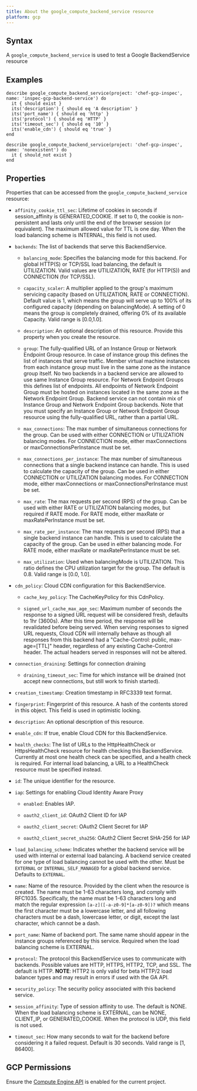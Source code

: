 ```yaml
---
title: About the google_compute_backend_service resource
platform: gcp
---
```


## Syntax
A `google_compute_backend_service` is used to test a Google BackendService resource

## Examples
```
describe google_compute_backend_service(project: 'chef-gcp-inspec', name: 'inspec-gcp-backend-service') do
  it { should exist }
  its('description') { should eq 'A description' }
  its('port_name') { should eq 'http' }
  its('protocol') { should eq 'HTTP' }
  its('timeout_sec') { should eq '10' }
  its('enable_cdn') { should eq 'true' }
end

describe google_compute_backend_service(project: 'chef-gcp-inspec', name: 'nonexistent') do
  it { should_not exist }
end
```

## Properties
Properties that can be accessed from the `google_compute_backend_service` resource:

  * `affinity_cookie_ttl_sec`: Lifetime of cookies in seconds if session_affinity is GENERATED_COOKIE. If set to 0, the cookie is non-persistent and lasts only until the end of the browser session (or equivalent). The maximum allowed value for TTL is one day.  When the load balancing scheme is INTERNAL, this field is not used.

  * `backends`: The list of backends that serve this BackendService.

    * `balancing_mode`: Specifies the balancing mode for this backend.  For global HTTP(S) or TCP/SSL load balancing, the default is UTILIZATION. Valid values are UTILIZATION, RATE (for HTTP(S)) and CONNECTION (for TCP/SSL).

    * `capacity_scaler`: A multiplier applied to the group's maximum servicing capacity (based on UTILIZATION, RATE or CONNECTION).  Default value is 1, which means the group will serve up to 100% of its configured capacity (depending on balancingMode). A setting of 0 means the group is completely drained, offering 0% of its available Capacity. Valid range is [0.0,1.0].

    * `description`: An optional description of this resource. Provide this property when you create the resource.

    * `group`: The fully-qualified URL of an Instance Group or Network Endpoint Group resource. In case of instance group this defines the list of instances that serve traffic. Member virtual machine instances from each instance group must live in the same zone as the instance group itself. No two backends in a backend service are allowed to use same Instance Group resource.  For Network Endpoint Groups this defines list of endpoints. All endpoints of Network Endpoint Group must be hosted on instances located in the same zone as the Network Endpoint Group.  Backend service can not contain mix of Instance Group and Network Endpoint Group backends.  Note that you must specify an Instance Group or Network Endpoint Group resource using the fully-qualified URL, rather than a partial URL.

    * `max_connections`: The max number of simultaneous connections for the group. Can be used with either CONNECTION or UTILIZATION balancing modes.  For CONNECTION mode, either maxConnections or maxConnectionsPerInstance must be set.

    * `max_connections_per_instance`: The max number of simultaneous connections that a single backend instance can handle. This is used to calculate the capacity of the group. Can be used in either CONNECTION or UTILIZATION balancing modes.  For CONNECTION mode, either maxConnections or maxConnectionsPerInstance must be set.

    * `max_rate`: The max requests per second (RPS) of the group.  Can be used with either RATE or UTILIZATION balancing modes, but required if RATE mode. For RATE mode, either maxRate or maxRatePerInstance must be set.

    * `max_rate_per_instance`: The max requests per second (RPS) that a single backend instance can handle. This is used to calculate the capacity of the group. Can be used in either balancing mode. For RATE mode, either maxRate or maxRatePerInstance must be set.

    * `max_utilization`: Used when balancingMode is UTILIZATION. This ratio defines the CPU utilization target for the group. The default is 0.8. Valid range is [0.0, 1.0].

  * `cdn_policy`: Cloud CDN configuration for this BackendService.

    * `cache_key_policy`: The CacheKeyPolicy for this CdnPolicy.

    * `signed_url_cache_max_age_sec`: Maximum number of seconds the response to a signed URL request will be considered fresh, defaults to 1hr (3600s). After this time period, the response will be revalidated before being served.  When serving responses to signed URL requests, Cloud CDN will internally behave as though all responses from this backend had a "Cache-Control: public, max-age=[TTL]" header, regardless of any existing Cache-Control header. The actual headers served in responses will not be altered.

  * `connection_draining`: Settings for connection draining

    * `draining_timeout_sec`: Time for which instance will be drained (not accept new connections, but still work to finish started).

  * `creation_timestamp`: Creation timestamp in RFC3339 text format.

  * `fingerprint`: Fingerprint of this resource. A hash of the contents stored in this object. This field is used in optimistic locking.

  * `description`: An optional description of this resource.

  * `enable_cdn`: If true, enable Cloud CDN for this BackendService.

  * `health_checks`: The list of URLs to the HttpHealthCheck or HttpsHealthCheck resource for health checking this BackendService. Currently at most one health check can be specified, and a health check is required.  For internal load balancing, a URL to a HealthCheck resource must be specified instead.

  * `id`: The unique identifier for the resource.

  * `iap`: Settings for enabling Cloud Identity Aware Proxy

    * `enabled`: Enables IAP.

    * `oauth2_client_id`: OAuth2 Client ID for IAP

    * `oauth2_client_secret`: OAuth2 Client Secret for IAP

    * `oauth2_client_secret_sha256`: OAuth2 Client Secret SHA-256 for IAP

  * `load_balancing_scheme`: Indicates whether the backend service will be used with internal or external load balancing. A backend service created for one type of load balancing cannot be used with the other. Must be `EXTERNAL` or `INTERNAL_SELF_MANAGED` for a global backend service. Defaults to `EXTERNAL`.

  * `name`: Name of the resource. Provided by the client when the resource is created. The name must be 1-63 characters long, and comply with RFC1035. Specifically, the name must be 1-63 characters long and match the regular expression `[a-z]([-a-z0-9]*[a-z0-9])?` which means the first character must be a lowercase letter, and all following characters must be a dash, lowercase letter, or digit, except the last character, which cannot be a dash.

  * `port_name`: Name of backend port. The same name should appear in the instance groups referenced by this service. Required when the load balancing scheme is EXTERNAL.

  * `protocol`: The protocol this BackendService uses to communicate with backends. Possible values are HTTP, HTTPS, HTTP2, TCP, and SSL. The default is HTTP. **NOTE**: HTTP2 is only valid for beta HTTP/2 load balancer types and may result in errors if used with the GA API.

  * `security_policy`: The security policy associated with this backend service.

  * `session_affinity`: Type of session affinity to use. The default is NONE.  When the load balancing scheme is EXTERNAL, can be NONE, CLIENT_IP, or GENERATED_COOKIE.  When the protocol is UDP, this field is not used.

  * `timeout_sec`: How many seconds to wait for the backend before considering it a failed request. Default is 30 seconds. Valid range is [1, 86400].



## GCP Permissions

Ensure the [Compute Engine API](https://console.cloud.google.com/apis/library/compute.googleapis.com/) is enabled for the current project.
